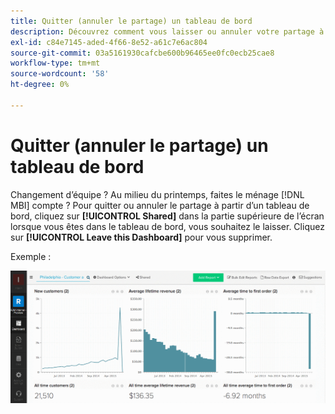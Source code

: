 ```yaml
---
title: Quitter (annuler le partage) un tableau de bord
description: Découvrez comment vous laisser ou annuler votre partage à partir d’un tableau de bord.
exl-id: c84e7145-aded-4f66-8e52-a61c7e6ac804
source-git-commit: 03a5161930cafcbe600b96465ee0fc0ecb25cae8
workflow-type: tm+mt
source-wordcount: '58'
ht-degree: 0%

---
```


# Quitter (annuler le partage) un tableau de bord

Changement d’équipe ? Au milieu du printemps, faites le ménage [!DNL MBI] compte ? Pour quitter ou annuler le partage à partir d’un tableau de bord, cliquez sur **[!UICONTROL Shared]** dans la partie supérieure de l’écran lorsque vous êtes dans le tableau de bord, vous souhaitez le laisser. Cliquez sur **[!UICONTROL Leave this Dashboard]** pour vous supprimer.

Exemple :

![quitter le tableau de bord](../../assets/Leave_Dashboard.gif)
